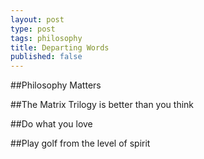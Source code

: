 ```yaml
---
layout: post
type: post
tags: philosophy
title: Departing Words
published: false
---
```




##Philosophy Matters

##The Matrix Trilogy is better than you think

##Do what you love

##Play golf from the level of spirit